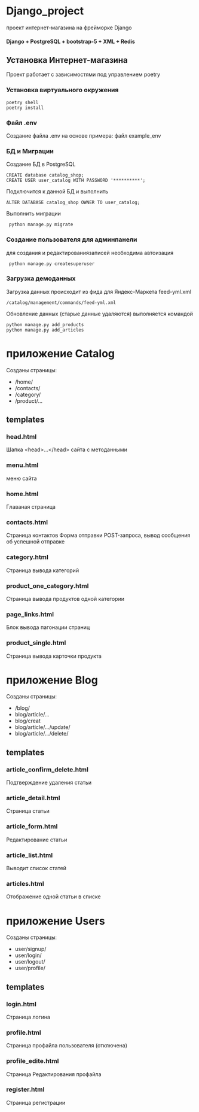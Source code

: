 # Django_project
проект  интернет-магазина на фрейморке Django 
#### Django + PostgreSQL + bootstrap-5 + XML + Redis 

## Установка Интернет-магазина
Проект работает с зависимостями под управлением poetry 
### Установка виртуального окружения
```
poetry shell
poetry install
```
### Файл .env
Создание файла .env на основе примера: файл example_env

### БД и Миграции
Создание БД в PostgreSQL 
```
CREATE database catalog_shop;
CREATE USER user_catalog WITH PASSWORD '**********';
```
Подключится к данной БД и выполнить
```
ALTER DATABASE catalog_shop OWNER TO user_catalog;
```
Выполнить миграции 
```
 python manage.py migrate
```
### Создание пользователя для админпанели
для создания и редактированиязаписей необходима автоизация
```
 python manage.py createsuperuser
```

### Загрузка демоданных
Загрузка данных происходит из фида для Яндекс-Маркета feed-yml.xml
```
/catalog/management/commands/feed-yml.xml
```
Обновление данных (старые данные удаляются) выполняется командой
```
python manage.py add_products
python manage.py add_articles

```


# приложение Catalog

Созданы страницы:
* /home/
* /contacts/
* /category/
* /product/...


## templates
### head.html
Шапка \<head>...\</head> сайта с методанными
### menu.html
меню сайта
### home.html
Главаная страница
### contacts.html
Страница контактов 
Форма отправки POST-запроса, вывод сообщения об успешной отправке 
### category.html
Страница вывода категорий 
### product_one_category.html
Страница вывода продуктов одной категории
### page_links.html
Блок вывода пагонации страниц
### product_single.html
Страница вывода карточки продукта

# приложение Blog

Созданы страницы:
* /blog/
* blog/article/...
* blog/creat
* blog/article/.../update/
* blog/article/.../delete/

## templates
### article_confirm_delete.html
Подтверждение удаления статьи
### article_detail.html
Страница статьи
### article_form.html
Редактирование статьи
### article_list.html
Выводит список статей
### articles.html
Отображение одной статьи в списке


# приложение Users

Созданы страницы:
* user/signup/  
* user/login/
* user/logout/
* user/profile/

## templates
### login.html
Страница логина
### profile.html
Страница профайла пользователя (отключена)
### profile_edite.html
Страница Редактирования профайла
### register.html
Страница регистрации


